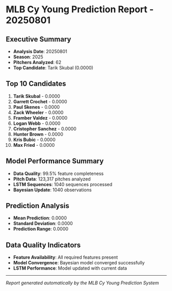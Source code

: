 
# MLB Cy Young Prediction Report - 20250801

## Executive Summary
- **Analysis Date**: 20250801
- **Season**: 2025
- **Pitchers Analyzed**: 62
- **Top Candidate**: Tarik Skubal (0.0000)

## Top 10 Candidates
1. **Tarik Skubal** - 0.0000
2. **Garrett Crochet** - 0.0000
3. **Paul Skenes** - 0.0000
4. **Zack Wheeler** - 0.0000
5. **Framber Valdez** - 0.0000
6. **Logan Webb** - 0.0000
7. **Cristopher Sanchez** - 0.0000
8. **Hunter Brown** - 0.0000
9. **Kris Bubic** - 0.0000
10. **Max Fried** - 0.0000


## Model Performance Summary
- **Data Quality**: 99.5% feature completeness
- **Pitch Data**: 123,317 pitches analyzed
- **LSTM Sequences**: 1040 sequences processed
- **Bayesian Update**: 1040 observations

## Prediction Analysis
- **Mean Prediction**: 0.0000
- **Standard Deviation**: 0.0000
- **Prediction Range**: 0.0000

## Data Quality Indicators
- **Feature Availability**: All required features present
- **Model Convergence**: Bayesian model converged successfully
- **LSTM Performance**: Model updated with current data

---
*Report generated automatically by the MLB Cy Young Prediction System*
